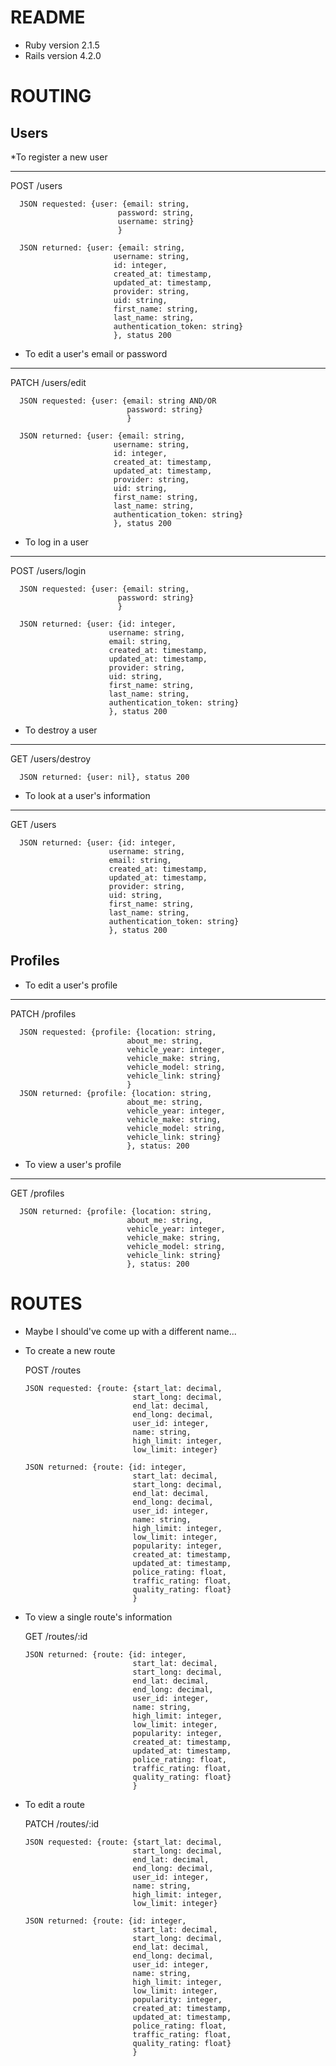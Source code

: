 README
=====

* Ruby version
  2.1.5
* Rails version
  4.2.0


ROUTING
=====

Users
-----
  
  *To register a new user
_____
  POST /users
  
      JSON requested: {user: {email: string,
                            password: string,
                            username: string}
                            }
                            
      JSON returned: {user: {email: string,
                           username: string,
                           id: integer,
                           created_at: timestamp,
                           updated_at: timestamp,
                           provider: string,
                           uid: string,
                           first_name: string,
                           last_name: string,
                           authentication_token: string}
                           }, status 200
                           
                           
  * To edit a user's email or password
_____
  PATCH /users/edit
  
      JSON requested: {user: {email: string AND/OR
                              password: string}
                              }
      
      JSON returned: {user: {email: string,
                           username: string,
                           id: integer,
                           created_at: timestamp,
                           updated_at: timestamp,
                           provider: string,
                           uid: string,
                           first_name: string,
                           last_name: string,
                           authentication_token: string}
                           }, status 200
                           
                           
  * To log in a user
_____

  POST /users/login
  
      JSON requested: {user: {email: string,
                            password: string}
                            }
    
      JSON returned: {user: {id: integer,
                          username: string,
                          email: string,
                          created_at: timestamp,
                          updated_at: timestamp,
                          provider: string,
                          uid: string,
                          first_name: string,
                          last_name: string,
                          authentication_token: string}
                          }, status 200
                            
  * To destroy a user
_____
  GET /users/destroy
  
      JSON returned: {user: nil}, status 200
    
  * To look at a user's information
_____
  GET /users
  
      JSON returned: {user: {id: integer,
                          username: string,
                          email: string,
                          created_at: timestamp,
                          updated_at: timestamp,
                          provider: string,
                          uid: string,
                          first_name: string,
                          last_name: string,
                          authentication_token: string}
                          }, status 200
    
Profiles
-----

  * To edit a user's profile
_____
  PATCH /profiles
  
      JSON requested: {profile: {location: string,
                              about_me: string,
                              vehicle_year: integer,
                              vehicle_make: string,
                              vehicle_model: string,
                              vehicle_link: string}
                              }
      JSON returned: {profile: {location: string,
                              about_me: string,
                              vehicle_year: integer,
                              vehicle_make: string,
                              vehicle_model: string,
                              vehicle_link: string}
                              }, status: 200
                              
  * To view a user's profile
_____
  GET /profiles
  
      JSON returned: {profile: {location: string,
                              about_me: string,
                              vehicle_year: integer,
                              vehicle_make: string,
                              vehicle_model: string,
                              vehicle_link: string}
                              }, status: 200  
                              

ROUTES
=====
* Maybe I should've come up with a different name...

* To create a new route

  POST /routes
  
      JSON requested: {route: {start_lat: decimal,
                              start_long: decimal,
                              end_lat: decimal,
                              end_long: decimal,
                              user_id: integer,
                              name: string,
                              high_limit: integer,
                              low_limit: integer}
                              
      JSON returned: {route: {id: integer,
                              start_lat: decimal,
                              start_long: decimal,
                              end_lat: decimal,
                              end_long: decimal,
                              user_id: integer,
                              name: string,
                              high_limit: integer,
                              low_limit: integer,
                              popularity: integer,
                              created_at: timestamp,
                              updated_at: timestamp,
                              police_rating: float,
                              traffic_rating: float,
                              quality_rating: float}
                              }
                              
* To view a single route's information

  GET /routes/:id
    
      JSON returned: {route: {id: integer,
                              start_lat: decimal,
                              start_long: decimal,
                              end_lat: decimal,
                              end_long: decimal,
                              user_id: integer,
                              name: string,
                              high_limit: integer,
                              low_limit: integer,
                              popularity: integer,
                              created_at: timestamp,
                              updated_at: timestamp,
                              police_rating: float,
                              traffic_rating: float,
                              quality_rating: float}
                              }
  
* To edit a route

  PATCH /routes/:id
  
      JSON requested: {route: {start_lat: decimal,
                              start_long: decimal,
                              end_lat: decimal,
                              end_long: decimal,
                              user_id: integer,
                              name: string,
                              high_limit: integer,
                              low_limit: integer}
                              
      JSON returned: {route: {id: integer,
                              start_lat: decimal,
                              start_long: decimal,
                              end_lat: decimal,
                              end_long: decimal,
                              user_id: integer,
                              name: string,
                              high_limit: integer,
                              low_limit: integer,
                              popularity: integer,
                              created_at: timestamp,
                              updated_at: timestamp,
                              police_rating: float,
                              traffic_rating: float,
                              quality_rating: float}
                              }
                           
                          
